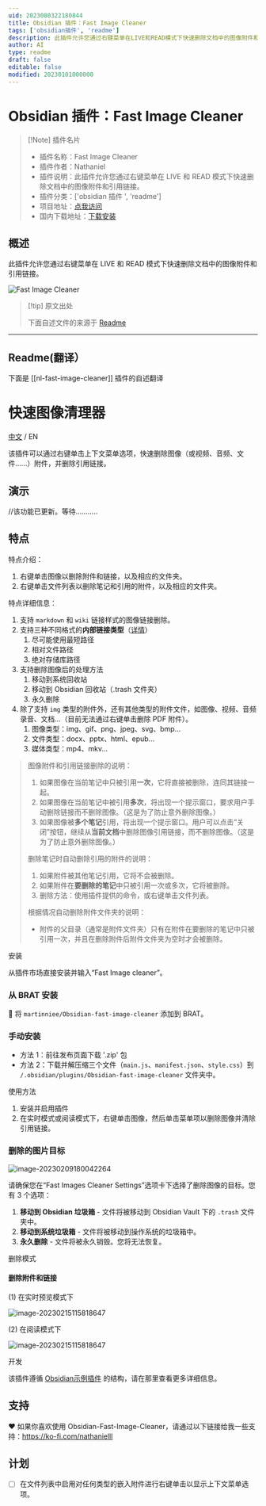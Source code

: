 ```yaml
---
uid: 2023080322180844
title: Obsidian 插件：Fast Image Cleaner
tags: ['obsidian插件', 'readme']
description: 此插件允许您通过右键菜单在LIVE和READ模式下快速删除文档中的图像附件和引用链接。
author: AI
type: readme
draft: false
editable: false
modified: 20230101000000
---
```


# Obsidian 插件：Fast Image Cleaner

> [!Note] 插件名片
> - 插件名称：Fast Image Cleaner
> - 插件作者：Nathaniel
> - 插件说明：此插件允许您通过右键菜单在 LIVE 和 READ 模式下快速删除文档中的图像附件和引用链接。
> - 插件分类：['obsidian 插件 ', 'readme']
> - 项目地址：[点我访问](https://github.com/martinniee/Obsidian-fast-image-cleaner)
> - 国内下载地址：[下载安装](https://pkmer.cn/products/plugin/pluginMarket/?nl-fast-image-cleaner)

## 概述

此插件允许您通过右键菜单在 LIVE 和 READ 模式下快速删除文档中的图像附件和引用链接。

![Fast Image Cleaner](https://cdn.pkmer.cn/covers/nl-fast-image-cleaner.png!pkmer)

> [!tip] 原文出处
>
>下面自述文件的来源于 [Readme](https://ghproxy.net/https://raw.githubusercontent.com/martinniee/Obsidian-fast-image-cleaner/master/README.md)
>

---

## Readme(翻译）

下面是 [[nl-fast-image-cleaner]] 插件的自述翻译

# 快速图像清理器

[中文](./ZH.md) / EN

该插件可以通过右键单击上下文菜单选项，快速删除图像（或视频、音频、文件......）附件，并删除引用链接。

## 演示

//该功能已更新。等待...........

## 特点

特点介绍：

1. 右键单击图像以删除附件和链接，以及相应的文件夹。
2. 右键单击文件列表以删除笔记和引用的附件，以及相应的文件夹。

特点详细信息：

1. 支持 `markdown` 和 `wiki` 链接样式的图像链接删除。
2. 支持三种不同格式的**内部链接类型**（[详情](https://help.obsidian.md/Linking+notes+and+files/Internal+links)）
   1. 尽可能使用最短路径
   2. 相对文件路径
   3. 绝对存储库路径
3. 支持删除图像后的处理方法
   1. 移动到系统回收站
   2. 移动到 Obsidian 回收站（.trash 文件夹）
   3. 永久删除
4. 除了支持 `img` 类型的附件外，还有其他类型的附件文件，如图像、视频、音频录音、文档...（目前无法通过右键单击删除 PDF 附件）。
   1. 图像类型：img、gif、png、jpeg、svg、bmp...
   2. 文件类型：docx、pptx、html、epub...
   3. 媒体类型：mp4、mkv...

> 图像附件和引用链接删除的说明：
>
> 1. 如果图像在当前笔记中只被引用**一次**，它将直接被删除，连同其链接一起。
> 2. 如果图像在当前笔记中被引用**多次**，将出现一个提示窗口，要求用户手动删除链接而不删除图像。（这是为了防止意外删除图像。）
> 3. 如果图像被**多个笔记**引用，将出现一个提示窗口。用户可以点击“关闭”按钮，继续从**当前文档**中删除图像引用链接，而不删除图像。（这是为了防止意外删除图像。）
>
> 删除笔记时自动删除引用的附件的说明：
>
> 1. 如果附件被其他笔记引用，它将不会被删除。
> 2. 如果附件在**要删除的笔记**中只被引用一次或多次，它将被删除。
> 3. 删除方法：使用插件提供的命令，或右键单击文件列表。
>
> 根据情况自动删除附件文件夹的说明：
>
> - 附件的父目录（通常是附件文件夹）只有在附件在要删除的笔记中只被引用一次，并且在删除附件后附件文件夹为空时才会被删除。

安装

从插件市场直接安装并输入“Fast Image cleaner”。

### 从 BRAT 安装

👦 将 `martinniee/Obsidian-fast-image-cleaner` 添加到 BRAT。

### 手动安装

- 方法 1：前往发布页面下载 '.zip' 包
- 方法 2：下载并解压缩三个文件（`main.js`、`manifest.json`、`style.css`）到 `/.obsidian/plugins/Obsidian-fast-image-cleaner` 文件夹中。

使用方法

1. 安装并启用插件
2. 在实时模式或阅读模式下，右键单击图像，然后单击菜单项以删除图像并清除引用链接。

### 删除的图片目标

![image-20230209180042264](assets/README-images/image-20230209180042264.png)

请确保您在“Fast Images Cleaner Settings”选项卡下选择了删除图像的目标。您有 3 个选项：

1. **移动到 Obsidian 垃圾箱** - 文件将被移动到 Obsidian Vault 下的 `.trash` 文件夹中。
2. **移动到系统垃圾箱** - 文件将被移动到操作系统的垃圾箱中。
3. **永久删除** - 文件将被永久销毁。您将无法恢复。

删除模式

#### 删除附件和链接

(1) 在实时预览模式下

![image-20230215115818647](assets/ZH-images/image-20230215115818647.png)

(2) 在阅读模式下

![image-20230215115818647](assets/ZH-images/image-20230215115818647.png)

开发

该插件遵循 [Obsidian示例插件](https://github.com/obsidianmd/obsidian-sample-plugin) 的结构，请在那里查看更多详细信息。

## 支持

❤ 如果你喜欢使用 Obsidian-Fast-Image-Cleaner，请通过以下链接给我一些支持：<https://ko-fi.com/nathanielll>

## 计划

- [ ] 在文件列表中启用对任何类型的嵌入附件进行右键单击以显示上下文菜单选项。



